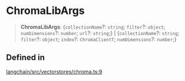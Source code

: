 ChromaLibArgs
=============

> **ChromaLibArgs**: {`collectionName`?: `string`; `filter`?: `object`; `numDimensions`?: `number`; `url`?: `string`;} | {`collectionName`?: `string`; `filter`?: `object`; `index`?: `ChromaClientT`; `numDimensions`?: `number`;}

Defined in[​](#defined-in "Direct link to Defined in")
------------------------------------------------------

[langchain/src/vectorstores/chroma.ts:9](https://github.com/hwchase17/langchainjs/blob/46e1734/langchain/src/vectorstores/chroma.ts#L9)